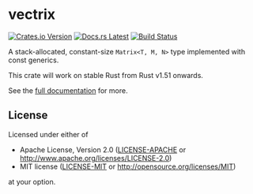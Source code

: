 # vectrix

[![Crates.io Version](https://img.shields.io/crates/v/vectrix.svg)](https://crates.io/crates/vectrix)
[![Docs.rs Latest](https://img.shields.io/badge/docs.rs-latest-blue.svg)](https://docs.rs/vectrix)
[![Build Status](https://img.shields.io/github/workflow/status/rossmacarthur/vectrix/build/trunk)](https://github.com/rossmacarthur/vectrix/actions?query=workflow%3Abuild)

A stack-allocated, constant-size `Matrix<T, M, N>` type implemented with const
generics.

This crate will work on stable Rust from Rust v1.51 onwards.

See the [full documentation](https://docs.rs/vectrix) for more.

## License

Licensed under either of

- Apache License, Version 2.0 ([LICENSE-APACHE](LICENSE-APACHE) or
  http://www.apache.org/licenses/LICENSE-2.0)
- MIT license ([LICENSE-MIT](LICENSE-MIT) or http://opensource.org/licenses/MIT)

at your option.
